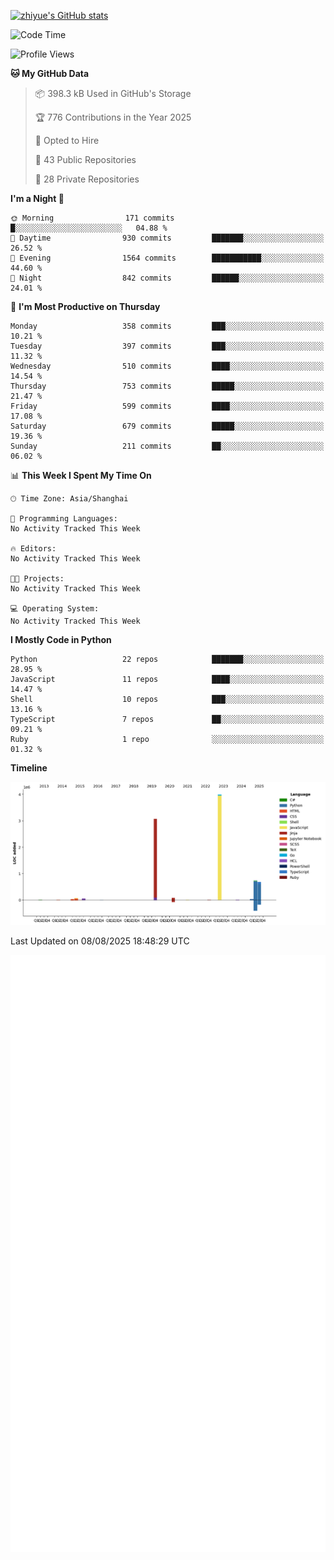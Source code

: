 
[![zhiyue's GitHub stats](https://github-readme-stats.vercel.app/api?username=zhiyue)](https://github.com/anuraghazra/github-readme-stats&&show_icons=true)

<!--START_SECTION:waka-->
![Code Time](http://img.shields.io/badge/Code%20Time-2%2C215%20hrs%2020%20mins-blue)

![Profile Views](http://img.shields.io/badge/Profile%20Views-0-blue)

**🐱 My GitHub Data** 

> 📦 398.3 kB Used in GitHub's Storage 
 > 
> 🏆 776 Contributions in the Year 2025
 > 
> 💼 Opted to Hire
 > 
> 📜 43 Public Repositories 
 > 
> 🔑 28 Private Repositories 
 > 
**I'm a Night 🦉** 

```text
🌞 Morning                171 commits         █░░░░░░░░░░░░░░░░░░░░░░░░   04.88 % 
🌆 Daytime                930 commits         ███████░░░░░░░░░░░░░░░░░░   26.52 % 
🌃 Evening                1564 commits        ███████████░░░░░░░░░░░░░░   44.60 % 
🌙 Night                  842 commits         ██████░░░░░░░░░░░░░░░░░░░   24.01 % 
```
📅 **I'm Most Productive on Thursday** 

```text
Monday                   358 commits         ███░░░░░░░░░░░░░░░░░░░░░░   10.21 % 
Tuesday                  397 commits         ███░░░░░░░░░░░░░░░░░░░░░░   11.32 % 
Wednesday                510 commits         ████░░░░░░░░░░░░░░░░░░░░░   14.54 % 
Thursday                 753 commits         █████░░░░░░░░░░░░░░░░░░░░   21.47 % 
Friday                   599 commits         ████░░░░░░░░░░░░░░░░░░░░░   17.08 % 
Saturday                 679 commits         █████░░░░░░░░░░░░░░░░░░░░   19.36 % 
Sunday                   211 commits         ██░░░░░░░░░░░░░░░░░░░░░░░   06.02 % 
```


📊 **This Week I Spent My Time On** 

```text
🕑︎ Time Zone: Asia/Shanghai

💬 Programming Languages: 
No Activity Tracked This Week

🔥 Editors: 
No Activity Tracked This Week

🐱‍💻 Projects: 
No Activity Tracked This Week

💻 Operating System: 
No Activity Tracked This Week
```

**I Mostly Code in Python** 

```text
Python                   22 repos            ███████░░░░░░░░░░░░░░░░░░   28.95 % 
JavaScript               11 repos            ████░░░░░░░░░░░░░░░░░░░░░   14.47 % 
Shell                    10 repos            ███░░░░░░░░░░░░░░░░░░░░░░   13.16 % 
TypeScript               7 repos             ██░░░░░░░░░░░░░░░░░░░░░░░   09.21 % 
Ruby                     1 repo              ░░░░░░░░░░░░░░░░░░░░░░░░░   01.32 % 
```



**Timeline**

![Lines of Code chart](https://raw.githubusercontent.com/zhiyue/zhiyue/main/assets/bar_graph.png)


 Last Updated on 08/08/2025 18:48:29 UTC
<!--END_SECTION:waka-->

<!-- [![Top Langs](https://github-readme-stats.vercel.app/api/top-langs/?username=zhiyue)](https://github.com/anuraghazra/github-readme-stats) -->

![](./github-metrics.svg)

